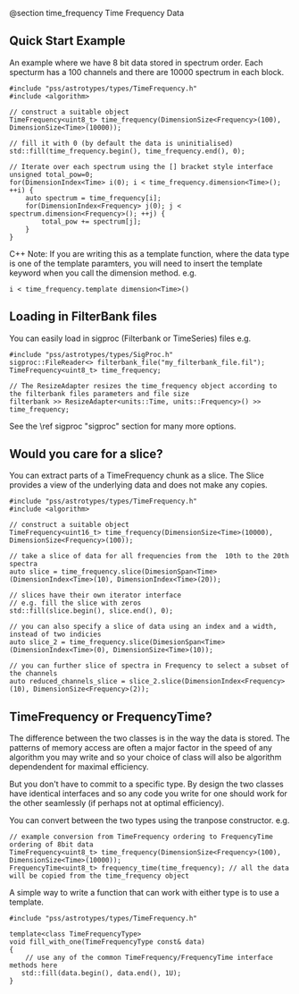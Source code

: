 @section time_frequency Time Frequency Data

## Quick Start Example
An example where we have 8 bit data stored in spectrum order. 
Each specturm has a 100 channels and there are 10000 spectrum in each block.

~~~~{.cpp}
#include "pss/astrotypes/types/TimeFrequency.h"
#include <algorithm>

// construct a suitable object
TimeFrequency<uint8_t> time_frequency(DimensionSize<Frequency>(100), DimensionSize<Time>(10000));

// fill it with 0 (by default the data is uninitialised)
std::fill(time_frequency.begin(), time_frequency.end(), 0);

// Iterate over each spectrum using the [] bracket style interface
unsigned total_pow=0;
for(DimensionIndex<Time> i(0); i < time_frequency.dimension<Time>(); ++i) {
    auto spectrum = time_frequency[i];
    for(DimensionIndex<Frequency> j(0); j < spectrum.dimension<Frequency>(); ++j) {
        total_pow += spectrum[j];
    }
}

~~~~
C++ Note: If you are writing this as a template function, where the data type is one of the template paramters, you 
will need to insert the template keyword when you call the dimension method. e.g.
~~~~{.cpp}
i < time_frequency.template dimension<Time>()
~~~~

## Loading in FilterBank files
You can easily load in sigproc (Filterbank or TimeSeries) files
e.g.
~~~~{.cpp}
#include "pss/astrotypes/types/SigProc.h"
sigproc::FileReader<> filterbank_file("my_filterbank_file.fil");
TimeFrequency<uint8_t> time_frequency;

// The ResizeAdapter resizes the time_frequency object according to the filterbank files parameters and file size
filterbank >> ResizeAdapter<units::Time, units::Frequency>() >> time_frequency;
~~~~
See the \ref sigproc "sigproc" section for many more options.

## Would you care for a slice?
You can extract parts of a TimeFrequency chunk as a slice. The Slice provides a view of the underlying
data and does not make any copies.

~~~~{.cpp}
#include "pss/astrotypes/types/TimeFrequency.h"
#include <algorithm>

// construct a suitable object
TimeFrequency<uint16_t> time_frequency(DimensionSize<Time>(10000), DimensionSize<Frequency>(100));

// take a slice of data for all frequencies from the  10th to the 20th spectra
auto slice = time_frequency.slice(DimesionSpan<Time>(DimensionIndex<Time>(10), DimensionIndex<Time>(20));

// slices have their own iterator interface
// e.g. fill the slice with zeros
std::fill(slice.begin(), slice.end(), 0);

// you can also specify a slice of data using an index and a width, instead of two indicies
auto slice_2 = time_frequency.slice(DimesionSpan<Time>(DimensionIndex<Time>(0), DimensionSize<Time>(10));

// you can further slice of spectra in Frequency to select a subset of the channels
auto reduced_channels_slice = slice_2.slice(DimensionIndex<Frequency>(10), DimensionSize<Frequency>(2));

~~~~

## TimeFrequency or FrequencyTime?
The difference between the two classes is in the way the data is stored. The patterns of memory access 
are often a major factor in the speed of any algorithm you may write and so your choice of class will also
be algorithm dependendent for maximal efficiency.

But you don't have to commit to a specific type. By design the two classes have identical interfaces and
so any code you write for one should work for the other seamlessly (if perhaps not at optimal efficiency).

You can convert between the two types using the tranpose constructor. e.g.
~~~~{.cpp}
// example conversion from TimeFrequency ordering to FrequencyTime ordering of 8bit data
TimeFrequency<uint8_t> time_frequency(DimensionSize<Frequency>(100), DimensionSize<Time>(10000));
FrequencyTime<uint8_t> frequency_time(time_frequency); // all the data will be copied from the time_frequency object
~~~~

A simple way to write a function that can work with either type is to use a template.

~~~~{.cpp}
#include "pss/astrotypes/types/TimeFrequency.h"

template<class TimeFrequencyType>
void fill_with_one(TimeFrequencyType const& data)
{
    // use any of the common TimeFrequency/FrequencyTime interface methods here
   std::fill(data.begin(), data.end(), 1U);
}
~~~~

